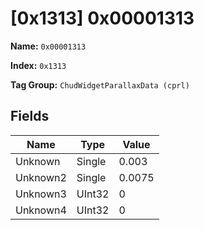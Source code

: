 # [0x1313] 0x00001313

**Name:** ```0x00001313```

**Index:** ```0x1313```

**Tag Group:** ```ChudWidgetParallaxData (cprl)```

## Fields

Name	| Type	| Value
---	|---	|---	|
Unknown	|Single	|0.003
Unknown2	|Single	|0.0075
Unknown3	|UInt32	|0
Unknown4	|UInt32	|0



